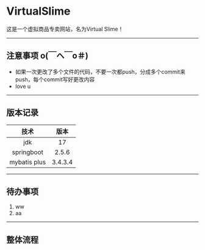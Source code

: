 # VirtualSlime
这是一个虚拟商品专卖网站，名为Virtual Slime！

---
## 注意事项 o(￣ヘ￣o＃)
+ 如果一次更改了多个文件的代码，不要一次都push，分成多个commit来push，每个commit写好更改内容
+ love u

---
## 版本记录
|技术|版本|
|:-:|:-:|
|jdk|17|
|springboot|2.5.6|
|mybatis plus|3.4.3.4|

---
## 待办事项
1. ww
2. aa

---
## 整体流程

